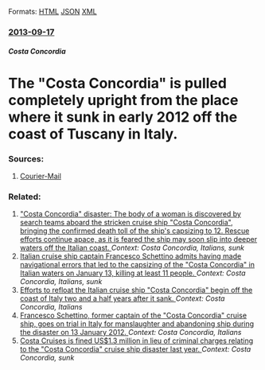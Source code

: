 
Formats: [HTML](/news/2013/09/17/the-costa-concordia-is-pulled-completely-upright-from-the-place-where-it-sunk-in-early-2012-off-the-coast-of-tuscany-in-italy.html)  [JSON](/news/2013/09/17/the-costa-concordia-is-pulled-completely-upright-from-the-place-where-it-sunk-in-early-2012-off-the-coast-of-tuscany-in-italy.json)  [XML](/news/2013/09/17/the-costa-concordia-is-pulled-completely-upright-from-the-place-where-it-sunk-in-early-2012-off-the-coast-of-tuscany-in-italy.xml)  

### [2013-09-17](/news/2013/09/17/index.md)

##### Costa Concordia
# The "Costa Concordia" is pulled completely upright from the place where it sunk in early 2012 off the coast of Tuscany in Italy. 




### Sources:

1. [Courier-Mail](http://www.couriermail.com.au/technology/news/italy-gives-the-ok-to-right-shipwrecked-costa-concordia/story-fniho3wq-1226720255881)

### Related:

1. ["Costa Concordia" disaster: The body of a woman is discovered by search teams aboard the stricken cruise ship "Costa Concordia", bringing the confirmed death toll of the ship's capsizing to 12. Rescue efforts continue apace, as it is feared the ship may soon slip into deeper waters off the Italian coast. ](/news/2012/01/21/costa-concordia-disaster-the-body-of-a-woman-is-discovered-by-search-teams-aboard-the-stricken-cruise-ship-costa-concordia-bringing-th.md) _Context: Costa Concordia, Italians, sunk_
2. [Italian cruise ship captain Francesco Schettino admits having made navigational errors that led to the capsizing of the "Costa Concordia" in Italian waters on January 13, killing at least 11 people. ](/news/2012/01/18/italian-cruise-ship-captain-francesco-schettino-admits-having-made-navigational-errors-that-led-to-the-capsizing-of-the-costa-concordia-in.md) _Context: Costa Concordia, Italians, sunk_
3. [Efforts to refloat the Italian cruise ship "Costa Concordia" begin off the coast of Italy two and a half years after it sank. ](/news/2014/07/14/efforts-to-refloat-the-italian-cruise-ship-costa-concordia-begin-off-the-coast-of-italy-two-and-a-half-years-after-it-sank.md) _Context: Costa Concordia, Italians_
4. [Francesco Schettino, former captain of the "Costa Concordia" cruise ship, goes on trial in Italy for manslaughter and abandoning ship during the disaster on 13 January 2012. ](/news/2013/07/9/francesco-schettino-former-captain-of-the-costa-concordia-cruise-ship-goes-on-trial-in-italy-for-manslaughter-and-abandoning-ship-during.md) _Context: Costa Concordia, Italians_
5. [Costa Cruises is fined US$1.3 million in lieu of criminal charges relating to the "Costa Concordia" cruise ship disaster last year. ](/news/2013/04/10/costa-cruises-is-fined-us-1-3-million-in-lieu-of-criminal-charges-relating-to-the-costa-concordia-cruise-ship-disaster-last-year.md) _Context: Costa Concordia, sunk_
